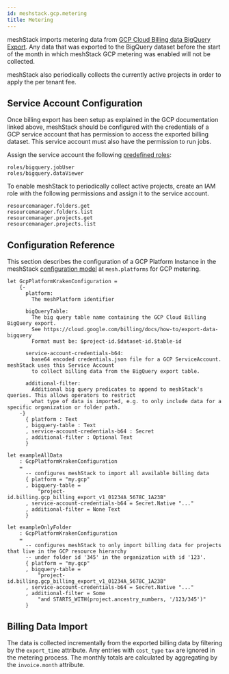 ```yaml
---
id: meshstack.gcp.metering
title: Metering
---
```


meshStack imports metering data from [GCP Cloud Billing data BigQuery Export](https://cloud.google.com/billing/docs/how-to/export-data-bigquery). Any data that was exported to the BigQuery dataset before the start of the month in which meshStack GCP metering was enabled will not be collected.

meshStack also periodically collects the currently active projects in order to apply the per tenant fee.

## Service Account Configuration

Once billing export has been setup as explained in the GCP documentation linked above, meshStack should be configured with the credentials of a GCP service account that has permission to access the exported billing dataset. This service account must also have the permission to run jobs.

Assign the service account the following [predefined roles](https://cloud.google.com/bigquery/docs/access-control):

```text
roles/bigquery.jobUser
roles/bigquery.dataViewer
```

To enable meshStack to periodically collect active projects, create an IAM role with the following permissions and assign it to the service account.

```text
resourcemanager.folders.get
resourcemanager.folders.list
resourcemanager.projects.get
resourcemanager.projects.list
```

## Configuration Reference

This section describes the configuration of a GCP Platform Instance in the meshStack [configuration model](./meshstack.configuration.md)
at `mesh.platforms` for GCP metering.

<!--snippet:mesh.platforms.gcp.kraken#type-->


<!--DOCUSAURUS_CODE_TABS-->
<!--Dhall Type-->
```dhall
let GcpPlatformKrakenConfiguration =
    {-
      platform:
        The meshPlatform identifier

      bigQueryTable:
        The big query table name containing the GCP Cloud Billing BigQuery export.
        See https://cloud.google.com/billing/docs/how-to/export-data-bigquery
        Format must be: $project-id.$dataset-id.$table-id

      service-account-credentials-b64:
        base64 encoded credentials.json file for a GCP ServiceAccount. meshStack uses this Service Account
        to collect billing data from the BigQuery export table.

      additional-filter:
        Additional big query predicates to append to meshStack's queries. This allows operators to restrict
        what type of data is imported, e.g. to only include data for a specific organization or folder path.
    -}
      { platform : Text
      , bigquery-table : Text
      , service-account-credentials-b64 : Secret
      , additional-filter : Optional Text
      }
```
<!--Example-->
```dhall
let exampleAllData
    : GcpPlatformKrakenConfiguration
    =
      -- configures meshStack to import all available billing data
      { platform = "my.gcp"
      , bigquery-table =
          "project-id.billing.gcp_billing_export_v1_01234A_5678C_1A23B"
      , service-account-credentials-b64 = Secret.Native "..."
      , additional-filter = None Text
      }

let exampleOnlyFolder
    : GcpPlatformKrakenConfiguration
    =
      -- configures meshStack to only import billing data for projects that live in the GCP resource hierarchy
      -- under folder id '345' in the organization with id '123'.
      { platform = "my.gcp"
      , bigquery-table =
          "project-id.billing.gcp_billing_export_v1_01234A_5678C_1A23B"
      , service-account-credentials-b64 = Secret.Native "..."
      , additional-filter = Some
          "and STARTS_WITH(project.ancestry_numbers, '/123/345')"
      }
```
<!--END_DOCUSAURUS_CODE_TABS-->

## Billing Data Import

The data is collected incrementally from the exported billing data by filtering by the `export_time` attribute.
Any entries with `cost_type` `tax` are ignored in the metering process.
The monthly totals are calculated by aggregating by the `invoice.month` attribute.
